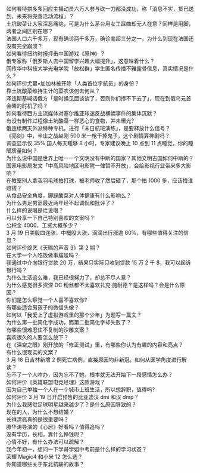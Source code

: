 如何看待拼多多回应主播动员六万人参与砍一刀都没成功，称「消息不实，货已送到，未来将完善活动流程」？  
土坑酸菜让大家深恶痛绝，可是为什么茅台用女工踩曲却无人在意？同样是用脚，两者之间区别在哪？  
法国人口六千多万，现有确诊两千多万，确诊率超三分之一，为什么到现在法国还没有完全崩溃？  
如何看待纽约时报抨击中国游戏《原神》？  
俄专家称「俄罗斯人去中国留学兴趣大幅提升」，这意味着什么？  
网传华中科技大学光电学院「放松群」学生匿名传播不雅露骨信息，真实情况是什么？  
如何评价尤里•加加林被开除「人类首位宇航员」的身份？  
靠土坑酸菜维持生计的菜农该何去何从？  
泽连斯基喊话俄方「是时候见面谈谈了，否则你们撑不下去了」，现在到俄乌元首会晤的时机了吗？  
如何看待西方主流媒体对塞尔维亚球迷反战横幅事件的集体沉默？  
有没有制作过程像土坑酸菜一样恶心的食物，并未曝光?  
俄连续两天外派特种专机，进行「末日航班演练」，是要释放什么信号？  
《亮剑》中，辛庄之战赵刚 500 米一枪干掉鬼子，这个剧情算神剧吗？  
调查显示仅 35% 国人每天睡够 8 小时，专家建议晚上 10 点到 11 点睡觉，你的睡眠质量如何？  
为什么说中国是世界上唯一一个文明没有中断的国家？其他文明古国如何中断的？  
国家电影局发文「中高风险地区电影院一律暂不开放」，会给影视行业带来多大影响？  
在教室别人拿我羽毛球拍打球，被老师收了然后砸了，那个拍 1000 多，应该找谁赔钱？  
从食品安全角度，脚踩酸菜对人体健康有什么影响么？  
为什么男足男篮最近两年经不起调侃和批评了？  
什么样的说唱是烂说唱？  
可以分享一下自己特别喜欢的文案吗？  
公积金 4000，工资大概多少？  
3 月 19 日美股四连涨，中概股大涨，滴滴出行涨逾 60%，有哪些值得关注的信息？  
如何评价综艺《天赐的声音 3》第 2 期？  
在大学一个人吃饭做事尴尬吗？  
我通过中介向银行贷款 20 万，结果只实际只收到贷款 15 万 2 千 8，我可以起诉银行吗？  
为什么生活这么难，我已经很努力了，却总不尽人意？  
为什么感觉很多资深 DC 粉丝都不太喜欢扎克·施耐德？是这样吗？会是什么原因？  
你们是怎么察觉一个人喜不喜欢你?  
有哪些适合男孩子的微信头像？  
如何以「我爱上了虚拟游戏里的那个少年」为题写一篇文？  
为什么第一批简化字成功，而第二批简化字却失败了？  
有哪些很难忍住不复制的沙雕文案？  
喜欢很久的人要怎么放下？  
在《深空之眼》刚开放的「修正测试」里，有哪些你认为有趣的内容和亮点？  
有什么很现实的文案？  
3 月 18 日吉林新增 2 例死亡病例，直接原因均非新冠，如何从医学角度进行解读？  
忘不了一个人咋办，因为忘不了她，根本就无法开始下一段感情怎么办？  
如何评价《英雄联盟电竞经理》这款游戏？  
因为自己单独一个人在一个城市上班生活，所以想辞职，值得吗?  
如何评价 3 月 19 日开启预售的比亚迪汉 dmi 和汉 dmp？  
为什么我感觉足球明星越来越少了？是什么原因导致的？  
现在的人，为什么不想结婚？  
长得漂亮真的是很重要吗？  
滕华涛导演的《心居》好看吗？值得追吗？  
没有学历，长相，靠什么挣钱呢？  
心情不好，有什么办法可以疏解？  
我今年初一，想问一下学哥学姐中考前是什么样的学习状态？  
荣耀 Magic4 和小米 12 怎么选？  
你知道哪些关于东北抗联的故事？  
